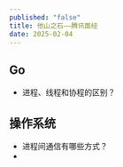 ```yaml
---
published: "false"
title: 他山之石——腾讯面经
date: 2025-02-04
---
```

## Go
- 进程、线程和协程的区别？

## 操作系统
- 进程间通信有哪些方式？
- 